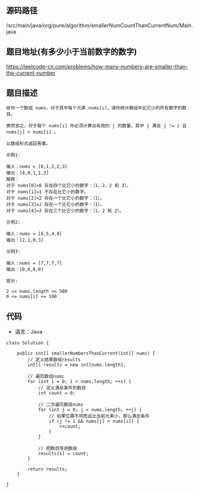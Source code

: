 ## 源码路径

/src/main/java/org/pure/algorithm/smallerNumCountThanCurrentNum/Main.java

## 题目地址(有多少小于当前数字的数字)

https://leetcode-cn.com/problems/how-many-numbers-are-smaller-than-the-current-number

## 题目描述

```
给你一个数组 nums，对于其中每个元素 nums[i]，请你统计数组中比它小的所有数字的数目。

换而言之，对于每个 nums[i] 你必须计算出有效的 j 的数量，其中 j 满足 j != i 且 nums[j] < nums[i] 。

以数组形式返回答案。

示例1:

输入：nums = [8,1,2,2,3]
输出：[4,0,1,1,3]
解释： 
对于 nums[0]=8 存在四个比它小的数字：（1，2，2 和 3）。 
对于 nums[1]=1 不存在比它小的数字。
对于 nums[2]=2 存在一个比它小的数字：（1）。 
对于 nums[3]=2 存在一个比它小的数字：（1）。 
对于 nums[4]=3 存在三个比它小的数字：（1，2 和 2）。

示例2:

输入：nums = [6,5,4,8]
输出：[2,1,0,3]

示例3:

输入：nums = [7,7,7,7]
输出：[0,0,0,0]

提示:

2 <= nums.length <= 500
0 <= nums[i] <= 100
```

## 代码

- 语言：Java

```
class Solution {

    public int[] smallerNumbersThanCurrent(int[] nums) {
        // 定义结果数组results
        int[] results = new int[nums.length];

        // 遍历数组nums
        for (int i = 0; i < nums.length; ++i) {
            // 定义满足条件的数目
            int count = 0;

            // 二次遍历数组nums
            for (int j = 0; j < nums.length; ++j) {
                // 如果位置不同而且比当前元素小，那么满足条件
                if (j != i && nums[j] < nums[i]) {
                    ++count;
                }
            }

            // 把数目写进数组
            results[i] = count;
        }

        return results;
    }

}
```